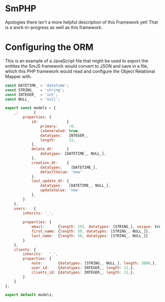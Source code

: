 # SmPHP
Apologies there isn't a more helpful description of this Framework yet! That is a work-in-progress as well as this framework.

# Configuring the ORM
This is an example of a JavaScript file that might be used to export the entities the SmJS framework would convert to JSON and save in a file, which this PHP framework would read and configure the Object Relational Mapper with.

```JavaScript
const DATETIME_ = 'datetime';
const STRING_   = 'string';
const INTEGER_  = 'int';
const NULL_     = 'null';

export const models = {
    _:       {
        properties: {
            id:             {
                primary:     !0,
                isGenerated: true,
                datatypes:   INTEGER_,
                length:      11,
            },
            delete_dt:      {
                datatypes: [DATETIME_, NULL_],
            },
            creation_dt:    {
                datatypes:    [DATETIME_],
                defaultValue: 'now'
            },
            last_update_dt: {
                datatypes:   [DATETIME_, NULL_],
                updateValue: 'now'
            },
        }
    },
    users:   {
        inherits: '_',
        
        properties: {
            email:      {length: 255, datatypes: [STRING_], unique: true},
            first_name: {length: 50, datatypes: [STRING_, NULL_]},
            last_name:  {length: 50, datatypes: [STRING_, NULL_]}
        }
    },
    clients: {
        inherits:   '_',
        properties: {
            note:       {datatypes: [STRING_, NULL_], length: 3000,},
            user_id:    {datatypes: INTEGER_, length: 11,},
            clients_id: {datatypes: INTEGER_, length: 11,},
        }
    }
};

export default models;
```
